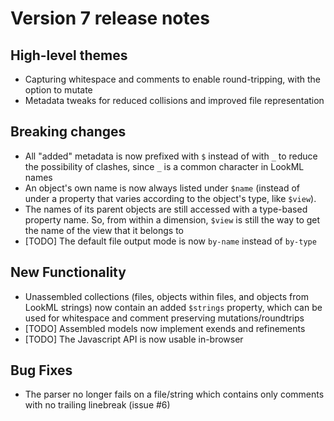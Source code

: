 # Version 7 release notes

## High-level themes

- Capturing whitespace and comments to enable round-tripping, with the option to mutate
- Metadata tweaks for reduced collisions and improved file representation

## Breaking changes

- All "added" metadata is now prefixed with `$` instead of with `_` to reduce the possibility of clashes, since `_` is a common character in LookML names
- An object's own name is now always listed under `$name` (instead of under a property that varies according to the object's type, like `$view`).
- The names of its parent objects are still accessed with a type-based property name. So, from within a dimension, `$view` is still the way to get the name of the view that it belongs to
- [TODO] The default file output mode is now `by-name` instead of `by-type`

## New Functionality

- Unassembled collections (files, objects within files, and objects from LookML strings) now contain an added `$strings` property, which can be used for whitespace and comment preserving mutations/roundtrips
- [TODO] Assembled models now implement exends and refinements 
- [TODO] The Javascript API is now usable in-browser


## Bug Fixes

- The parser no longer fails on a file/string which contains only comments with no trailing linebreak (issue #6)
